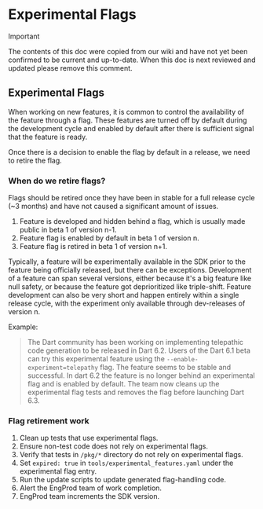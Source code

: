 # Experimental Flags

> [!IMPORTANT]
> The contents of this doc were copied from our wiki and have not yet been
> confirmed to be current and up-to-date. When this doc is next reviewed and
> updated please remove this comment.

## Experimental Flags

When working on new features, it is common to control the availability of the feature through a flag. These features are turned off by default during the development cycle and enabled by default after there is sufficient signal that the feature is ready.

Once there is a decision to enable the flag by default in a release, we need to retire the flag.

### When do we retire flags?

Flags should be retired once they have been in stable for a full release cycle (~3 months) and have not caused a significant amount of issues.

1. Feature is developed and hidden behind a flag, which is usually made public in beta 1 of version n-1.
2. Feature flag is enabled by default in beta 1 of version n.
3. Feature flag is retired in beta 1 of version n+1.

Typically, a feature will be experimentally available in the SDK prior to the feature being officially released, but there can be exceptions.
Development of a feature can span several versions, either because it's a big feature like null safety, or because the feature got deprioritized like triple-shift. Feature development can also be very short and happen entirely within a single release cycle, with the experiment only available through dev-releases of version n.

Example:

> The Dart community has been working on implementing telepathic code generation to be released in Dart 6.2.  Users of the Dart 6.1 beta can try this experimental feature using the `--enable-experiment=telepathy` flag. The feature seems to be stable and successful.  In dart 6.2 the feature is no longer behind an experimental flag and is enabled by default.  The team now cleans up the experimental flag tests and removes the flag before launching Dart 6.3.

### Flag retirement work

1. Clean up tests that use experimental flags.
2. Ensure non-test code does not rely on experimental flags.
3. Verify that tests in `/pkg/*` directory do not rely on experimental flags.
4. Set `expired: true` in `tools/experimental_features.yaml` under the experimental flag entry.
5. Run the update scripts to update generated flag-handling code.
6. Alert the EngProd team of work completion.
7. EngProd team increments the SDK version.
